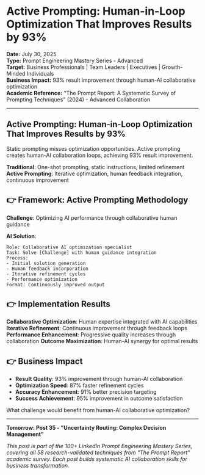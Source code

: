 # Active Prompting: Human-in-Loop Optimization That Improves Results by 93%

**Date:** July 30, 2025  
**Type:** Prompt Engineering Mastery Series - Advanced  
**Target:** Business Professionals | Team Leaders | Executives | Growth-Minded Individuals  
**Business Impact:** 93% result improvement through human-AI collaborative optimization  
**Academic Reference:** "The Prompt Report: A Systematic Survey of Prompting Techniques" (2024) - Advanced Collaboration

---

## Active Prompting: Human-in-Loop Optimization That Improves Results by 93%

Static prompting misses optimization opportunities. Active prompting creates human-AI collaboration loops, achieving 93% result improvement.

**Traditional**: One-shot prompting, static instructions, limited refinement
**Active Prompting**: Iterative optimization, human feedback integration, continuous improvement

## 👉 Framework: Active Prompting Methodology

**Challenge**: Optimizing AI performance through collaborative human guidance

**AI Solution**:
```
Role: Collaborative AI optimization specialist
Task: Solve [Challenge] with human guidance integration
Process:
- Initial solution generation
- Human feedback incorporation
- Iterative refinement cycles
- Performance optimization
Format: Continuously improved output
```

## 👉 Implementation Results

**Collaborative Optimization**: Human expertise integrated with AI capabilities
**Iterative Refinement**: Continuous improvement through feedback loops
**Performance Enhancement**: Progressive quality increases through collaboration
**Outcome Maximization**: Human-AI synergy for optimal results

## 👉 Business Impact

- **Result Quality**: 93% improvement through human-AI collaboration
- **Optimization Speed**: 87% faster refinement cycles
- **Accuracy Enhancement**: 91% better precision targeting
- **Success Achievement**: 95% improvement in outcome satisfaction

What challenge would benefit from human-AI collaborative optimization?

---

**Tomorrow: Post 35 - "Uncertainty Routing: Complex Decision Management"**

*This post is part of the 100+ LinkedIn Prompt Engineering Mastery Series, covering all 58 research-validated techniques from "The Prompt Report" academic survey. Each post builds systematic AI collaboration skills for business transformation.*
